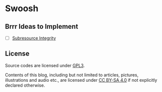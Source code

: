 # Swoosh

## Brrr Ideas to Implement

- [ ] [Subresource Integrity](https://developer.mozilla.org/en-US/docs/Web/Security/Subresource_Integrity)

## License

Source codes are licensed under [GPL3](./LICENSE).

Contents of this blog, including but not limited to articles, pictures,
illustrations and audio etc., are licensed under [CC BY-SA 4.0](https://creativecommons.org/licenses/by-sa/4.0/)
if not explicitly declared otherwise.